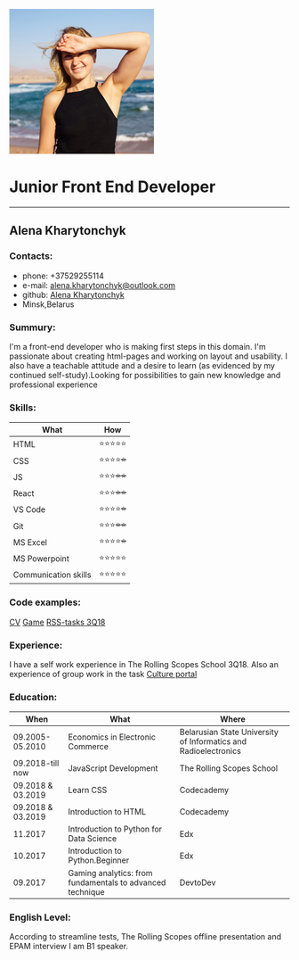 ![AlenaKharytonchyk](./img/avatar.jpg)
# **Junior Front End Developer**
------------------------
## Alena Kharytonchyk
### Contacts:
* phone: +37529255114
* e-mail: alena.kharytonchyk@outlook.com
* github: [Alena Kharytonchyk](https://github.com/AlenaKharytonchyk)
* Minsk,Belarus
### Summury:
I'm a front-end developer who is making first steps in this domain. I'm passionate about creating html-pages and working on layout and usability. I also have a teachable attitude and a desire to learn (as evidenced by my continued self-study).Looking for possibilities to gain new knowledge and professional experience
### Skills:
What | How
-----|----
 HTML |:star::star::star::star::star:
 CSS | :star::star::star::star:~~:star:~~
 JS | :star::star::star:~~:star::star:~~
 React | :star::star::star:~~:star::star:~~
 VS Code | :star::star::star::star:~~:star:~~
 Git | :star::star::star:~~:star::star:~~
 MS Excel | :star::star::star::star:~~:star:~~
 MS Powerpoint | :star::star::star::star::star:
Communication skills | :star::star::star::star::star:
### Code examples:
[CV](https://github.com/AlenaKharytonchyk/rsschool-codejam1-cv)
[Game](https://github.com/rolling-scopes-school/alenakharytonchyk-2018Q3/pull/6)
[RSS-tasks 3Q18](https://github.com/rolling-scopes-school/alenakharytonchyk-2018Q3/branches)
### Experience:
I have a self work experience in The Rolling Scopes School 3Q18. Also an experience of group work in the task [Culture portal](https://github.com/AlenaKharytonchyk/CodeJam-Culture-Portal_gr24)
### Education:
When | What | Where
-----|------|------
09.2005-05.2010 | Economics in Electronic Commerce | Belarusian State University of Informatics and Radioelectronics
09.2018-till now | JavaScript Development | The Rolling Scopes School
09.2018 & 03.2019 | Learn CSS | Codecademy
09.2018 & 03.2019 | Introduction to HTML | Codecademy
11.2017 | Introduction to Python for Data Science | Edx
10.2017 | Introduction to Python.Beginner | Edx
09.2017 | Gaming analytics: from fundamentals to advanced technique | DevtoDev
### English Level:
According to streamline tests, The Rolling Scopes offline presentation and EPAM interview I am B1 speaker.
